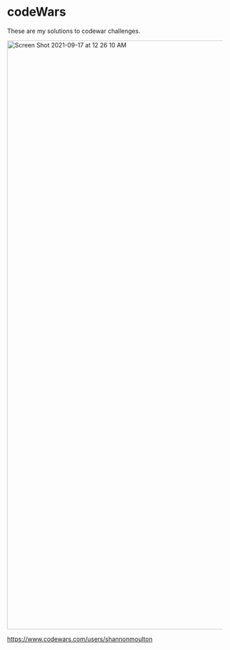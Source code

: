# codeWars
These are my solutions to codewar challenges. 

<img width="1374" alt="Screen Shot 2021-09-17 at 12 26 10 AM" src="https://user-images.githubusercontent.com/89002541/133724037-ee2313f8-52d1-4311-81f0-290dad31b685.png">

https://www.codewars.com/users/shannonmoulton

